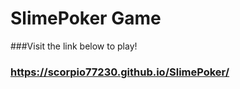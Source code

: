 # SlimePoker Game

###Visit the link below to play!

### https://scorpio77230.github.io/SlimePoker/
